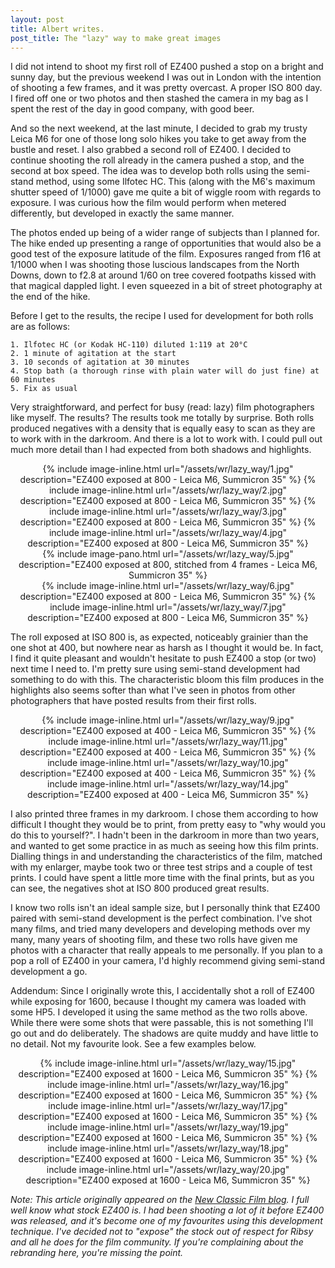 ```yaml
---
layout: post
title: Albert writes.
post_title: The "lazy" way to make great images
---
```


I did not intend to shoot my first roll of EZ400 pushed a stop on a bright and sunny day, but the previous weekend I was out in London with the intention of shooting a few frames, and it was pretty overcast. A proper ISO 800 day. 
I fired off one or two photos and then stashed the camera in my bag as I spent the rest of the day in good company, with good beer. 

And so the next weekend, at the last minute, I decided to grab my trusty Leica M6 for one of those long solo hikes you take to get away from the bustle and reset. 
I also grabbed a second roll of EZ400. I decided to continue shooting the roll already in the camera pushed a stop, and the second at box speed. 
The idea was to develop both rolls using the semi-stand method, using some Ilfotec HC. This (along with the M6's maximum shutter speed of 1/1000) gave me quite a bit of wiggle room with regards to exposure. 
I was curious how the film would perform when metered differently, but developed in exactly the same manner.

The photos ended up being of a wider range of subjects than I planned for. The hike ended up presenting a range of opportunities that would also be a good test of the exposure latitude of the film. Exposures ranged from f16 at 1/1000 when I was shooting those luscious landscapes from the North Downs, down to f2.8 at around 1/60 on tree covered footpaths kissed with that magical dappled light. I even squeezed in a bit of street photography at the end of the hike.

Before I get to the results, the recipe I used for development for both rolls are as follows:

	1. Ilfotec HC (or Kodak HC-110) diluted 1:119 at 20°C
	2. 1 minute of agitation at the start
	3. 10 seconds of agitation at 30 minutes
	4. Stop bath (a thorough rinse with plain water will do just fine) at 60 minutes
	5. Fix as usual

Very straightforward, and perfect for busy (read: lazy) film photographers like myself. The results? The results took me totally by surprise. Both rolls produced negatives with a density that is equally easy to scan as they are to work with in the darkroom. And there is a lot to work with. I could pull out much more detail than I had expected from both shadows and highlights.

<div style="text-align:center">
{% include image-inline.html url="/assets/wr/lazy_way/1.jpg" description="EZ400 exposed at 800 - Leica M6, Summicron 35" %}
{% include image-inline.html url="/assets/wr/lazy_way/2.jpg" description="EZ400 exposed at 800 - Leica M6, Summicron 35" %}
{% include image-inline.html url="/assets/wr/lazy_way/3.jpg" description="EZ400 exposed at 800 - Leica M6, Summicron 35" %}
{% include image-inline.html url="/assets/wr/lazy_way/4.jpg" description="EZ400 exposed at 800 - Leica M6, Summicron 35" %}
</div>

<div style="text-align:center">
{% include image-pano.html url="/assets/wr/lazy_way/5.jpg" description="EZ400 exposed at 800, stitched from 4 frames - Leica M6, Summicron 35" %}
</div>

<div style="text-align:center">
{% include image-inline.html url="/assets/wr/lazy_way/6.jpg" description="EZ400 exposed at 800 - Leica M6, Summicron 35" %}
{% include image-inline.html url="/assets/wr/lazy_way/7.jpg" description="EZ400 exposed at 800 - Leica M6, Summicron 35" %}
</div>

The roll exposed at ISO 800 is, as expected, noticeably grainier than the one shot at 400, but nowhere near as harsh as I thought it would be. In fact, I find it quite pleasant and wouldn't hesitate to push EZ400 a stop (or two) next time I need to.  I'm pretty sure using semi-stand development had something to do with this. The characteristic bloom this film produces in the highlights also seems softer than what I've seen in photos from other photographers that have posted results from their first rolls. 

<div style="text-align:center">
{% include image-inline.html url="/assets/wr/lazy_way/9.jpg" description="EZ400 exposed at 400 - Leica M6, Summicron 35" %}
{% include image-inline.html url="/assets/wr/lazy_way/11.jpg" description="EZ400 exposed at 400 - Leica M6, Summicron 35" %}
{% include image-inline.html url="/assets/wr/lazy_way/10.jpg" description="EZ400 exposed at 400 - Leica M6, Summicron 35" %}
{% include image-inline.html url="/assets/wr/lazy_way/14.jpg" description="EZ400 exposed at 400 - Leica M6, Summicron 35" %}
</div>

I also printed three frames in my darkroom. I chose them according to how difficult I thought they would be to print, from pretty easy to "why would you do this to yourself?". I hadn't been in the darkroom in more than two years, and wanted to get some practice in as much as seeing how this film prints. Dialling things in and understanding the characteristics of the film, matched with my enlarger, maybe took two or three test strips and a couple of test prints. I could have spent a little more time with the final prints, but as you can see, the negatives shot at ISO 800 produced great results.

I know two rolls isn't an ideal sample size, but I personally think that EZ400 paired with semi-stand development is the perfect combination. I've shot many films, and tried many developers and developing methods over my many, many years of shooting film, and these two rolls have given me photos with a character that really appeals to me personally. If you plan to a pop a roll of EZ400 in your camera, I'd highly recommend giving semi-stand development a go.

Addendum: Since I originally wrote this, I accidentally shot a roll of EZ400 while exposing for 1600, because I thought my camera was loaded with some HP5. I developed it using the same method as the two rolls above. While there were some shots that were passable, this is not something I'll go out and do deliberately. The shadows are quite muddy and have little to no detail. Not my favourite look. See a few examples below.

<div style="text-align:center">
{% include image-inline.html url="/assets/wr/lazy_way/15.jpg" description="EZ400 exposed at 1600 - Leica M6, Summicron 35" %}
{% include image-inline.html url="/assets/wr/lazy_way/16.jpg" description="EZ400 exposed at 1600 - Leica M6, Summicron 35" %}
{% include image-inline.html url="/assets/wr/lazy_way/17.jpg" description="EZ400 exposed at 1600 - Leica M6, Summicron 35" %}
{% include image-inline.html url="/assets/wr/lazy_way/19.jpg" description="EZ400 exposed at 1600 - Leica M6, Summicron 35" %}
{% include image-inline.html url="/assets/wr/lazy_way/18.jpg" description="EZ400 exposed at 1600 - Leica M6, Summicron 35" %}
{% include image-inline.html url="/assets/wr/lazy_way/20.jpg" description="EZ400 exposed at 1600 - Leica M6, Summicron 35" %}
</div>

_Note: This article originally appeared on the [New Classic Film blog](https://www.newclassicfilm.com/post/the-lazy-way-to-make-great-images). I full well know what stock EZ400 is. I had been shooting a lot of it before EZ400 was released, and it's become one of my favourites using this development technique. I've decided not to "expose" the stock out of respect for Ribsy and all he does for the film community. If you're complaining about the rebranding here, you're missing the point._  